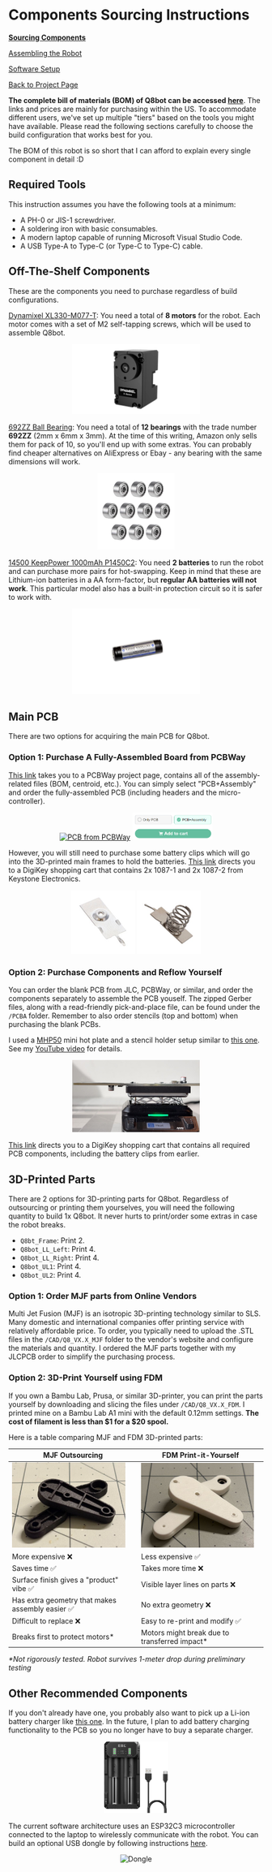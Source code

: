 # Components Sourcing Instructions

[**Sourcing Components**]()

[Assembling the Robot](robot_assembly.md)

[Software Setup](software_setup.md)

[Back to Project Page](https://github.com/EricYufengWu/q8bot)


**The complete bill of materials (BOM) of Q8bot can be accessed [here](https://docs.google.com/spreadsheets/d/1M1K_Dghia-Mn2t4RStW8juN6r4e3I3OBy6M_fPFHzs8/edit?usp=sharing)**. The links and prices are mainly for purchasing within the US. To accommodate different users, we've set up multiple "tiers" based on the tools you might have available. Please read the following sections carefully to choose the build configuration that works best for you. 

The BOM of this robot is so short that I can afford to explain every single component in detail :D

## Required Tools
This instruction assumes you have the following tools at a minimum:
- A PH-0 or JIS-1 screwdriver.
- A soldering iron with basic consumables.
- A modern laptop capable of running Microsoft Visual Studio Code.
- A USB Type-A to Type-C (or Type-C to Type-C) cable.

## Off-The-Shelf Components
These are the components you need to purchase regardless of build configurations.

[Dynamixel XL330-M077-T](https://www.robotis.us/dynamixel-xl330-m077-t/): You need a total of **8 motors** for the robot. Each motor comes with a set of M2 self-tapping screws, which will be used to assemble Q8bot.
<p align="center">
    <img src="sourcing_dxl.png" alt="Dynamixel XL330-M077-T" width="50%">
</p>

[692ZZ Ball Bearing](https://www.amazon.com/uxcell-Groove-Bearings-Double-Shielded/dp/B082PR238V/ref=sr_1_2): You need a total of **12 bearings** with the trade number **692ZZ** (2mm x 6mm x 3mm). At the time of this writing, Amazon only sells them for pack of 10, so you'll end up with some extras. You can probably find cheaper alternatives on AliExpress or Ebay - any bearing with the same dimensions will work.

<p align="center">
    <img src="sourcing_692ZZ.png" alt="692ZZ Bearing" width="30%">
</p>

[14500 KeepPower 1000mAh P1450C2](https://illumn.com/14500-keeppower-1000mah-p1450c2-protected-button-top.html): You need **2 batteries** to run the robot and can purchase more pairs for hot-swapping. Keep in mind that these are Lithium-ion batteries in a AA form-factor, but **regular AA batteries will not work**. This particular model also has a built-in protection circuit so it is safer to work with.

<p align="center">
    <img src="sourcing_battery.png" alt="KeepPower Battery" width="50%">
</p>

## Main PCB
There are two options for acquiring the main PCB for Q8bot.

### Option 1: Purchase A Fully-Assembled Board from PCBWay
  [This link](https://www.pcbway.com/project/shareproject/Q8bot_PCB_Robot_dfa65114.html) takes you to a PCBWay project page, contains all of the assembly-related files (BOM, centroid, etc.). You can simply  select "PCB+Assembly" and order the fully-assembled PCB (including headers and the micro-controller).

<p align="center">
    <a href="https://www.pcbway.com/project/shareproject/Q8bot_PCB_Robot_dfa65114.html"><img src="https://www.pcbway.com/project/img/images/frompcbway-1220.png" alt="PCB from PCBWay" /></a>
    <img src="sourcing_order.png" alt="Ordering" width="31.5%">
</p>

However, you will still need to purchase some battery clips which will go into the 3D-printed main frames to hold the batteries. [This link](https://www.digikey.com/short/8w05tttf) directs you to a DigiKey shopping cart that contains 2x 1087-1 and 2x 1087-2 from Keystone Electronics.

<p align="center">
    <img src="sourcing_1087-1.png" alt="1087-1" width="25%">
    <img src="sourcing_1087-2.png" alt="1087-2" width="25%">
</p>

### Option 2: Purchase Components and Reflow Yourself
You can order the blank PCB from JLC, PCBWay, or similar, and order the components separately to assemble the PCB youself. The zipped Gerber files, along with a read-friendly pick-and-place file, can be found under the `/PCBA` folder. Remember to also order stencils (top and bottom) when purchasing the blank PCBs. 

I used a [MHP50](https://www.adafruit.com/product/5903) mini hot plate and a stencil holder setup similar to [this one](https://youtu.be/F9zNtQTpbms?si=rfB_CtxsjbDME_TU). See my [YouTube video](https://youtu.be/YJDc1xAhaOI) for details. 

<p align="center">
    <img src="sourcing_reflow.jpg" alt="Reflow" width="50%">
</p>

[This link](https://www.digikey.com/short/n7vrz77m) directs you to a DigiKey shopping cart that contains all required PCB components, including the battery clips from earlier.

## 3D-Printed Parts
There are 2 options for 3D-printing parts for Q8bot. Regardless of outsourcing or printing them yourselves, you will need the following quantity to build 1x Q8bot. It never hurts to print/order some extras in case the robot breaks.
- `Q8bt_Frame`: Print 2.
- `Q8bot_LL_Left`: Print 4.
- `Q8bot_LL_Right`: Print 4.
- `Q8bot_UL1`: Print 4.
- `Q8bot_UL2`: Print 4.

### Option 1: Order MJF parts from Online Vendors
Multi Jet Fusion (MJF) is an isotropic 3D-printing technology similar to SLS. Many domestic and international companies offer printing service with relatively affordable price. To order, you typically need to upload the .STL files in the `/CAD/Q8_VX.X_MJF` folder to the vendor's website and configure the materials and quantity. I ordered the MJF parts together with my JLCPCB order to simplify the purchasing process.

### Option 2: 3D-Print Yourself using FDM
If you own a Bambu Lab, Prusa, or similar 3D-printer, you can print the parts yourself by downloading and slicing the files under `/CAD/Q8_VX.X_FDM`. I printed mine on a Bambu Lab A1 mini with the default 0.12mm settings. **The cost of filament is less than $1 for a $20 spool.**

Here is a table comparing MJF and FDM 3D-printed parts:

| MJF Outsourcing | FDM Print-it-Yourself |
|-----------------|-----------------------|
| <img src="sourcing_MJF.jpg" width="93%"> |<img src="sourcing_FDM.jpg" width="95%">|
| More expensive :x: | Less expensive :white_check_mark: |
| Saves time :white_check_mark: | Takes more time :x: |
| Surface finish gives a "product" vibe :white_check_mark: | Visible layer lines on parts :x: |
| Has extra geometry that makes assembly easier :white_check_mark: | No extra geometry :x: |
| Difficult to replace :x: | Easy to re-print and modify :white_check_mark: |
| Breaks first to protect motors* | Motors might break due to transferred impact* |
_*Not rigorously tested. Robot survives 1-meter drop during preliminary testing_

## Other Recommended Components
If you don't already have one, you probably also want to pick up a Li-ion battery charger like [this one](https://www.amazon.com/EBL-Battery-Charger-Rechargeable-Technology/dp/B01D9TUL8Y/). In the future, I plan to add battery charging functionality to the PCB so you no longer have to buy a separate charger.

<p align="center">
    <img src="sourcing_charger.png" alt="Dongle" width="25%">
</p>

The current software architecture uses an ESP32C3 microcontroller connected to the laptop to wirelessly communicate with the robot. You can build an optional USB dongle by following instructions [here](https://github.com/EricYufengWu/ESPNowDongle). 

<p align="center">
    <img src="sourcing_dongle.png" alt="Dongle" width="40%">
</p>



